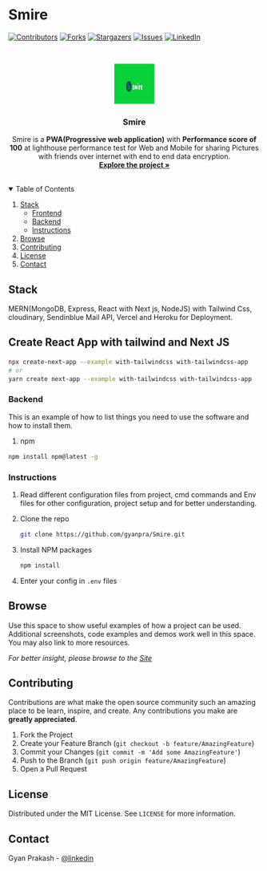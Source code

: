 # Smire


[![Contributors][contributors-shield]][contributors-url]
[![Forks][forks-shield]][forks-url]
[![Stargazers][stars-shield]][stars-url]
[![Issues][issues-shield]][issues-url]
[![LinkedIn][linkedin-shield]][linkedin-url]



<!-- PROJECT LOGO -->
<br />
<p align="center">
  <a href="https://smire-frontend.vercel.app/">
    <img src="https://github.com/gyanpra/Smire/blob/main/frontend/public/icon.png" alt="Logo" width="80" height="80">
  </a>

  <h3 align="center">Smire</h3>

  <p align="center">
    Smire is a <strong>PWA(Progressive web application)</strong> with <strong>Performance score of 100</strong> at lighthouse performance test for Web and Mobile for sharing Pictures with friends over internet with     end to end data encryption.
    <br />
    <a href="https://github.com/gyanpra/Smire/"><strong>Explore the project »</strong></a>
    <br />
    <br />
  </p>
</p>



<!-- TABLE OF CONTENTS -->
<details open="open">
  <summary>Table of Contents</summary>
  <ol>
    <li>
      <a href="#stack">Stack</a>
      <ul>
        <li><a href="#create-react-app-with-tailwind-and-next-js">Frontend</a></li>
        <li><a href="#backend">Backend</a></li>
        <li><a href="#instructions">Instructions</a></li>
      </ul>
    </li>
    <li><a href="#browse">Browse</a></li>
    <li><a href="#contributing">Contributing</a></li>
    <li><a href="#license">License</a></li>
    <li><a href="#contact">Contact</a></li>

  </ol>
</details>



## Stack

MERN(MongoDB, Express, React with Next js, NodeJS) with Tailwind Css, cloudinary, Sendinblue Mail API, Vercel and Heroku for Deployment.

## Create React App with tailwind and Next JS
```bash
npx create-next-app --example with-tailwindcss with-tailwindcss-app
# or
yarn create next-app --example with-tailwindcss with-tailwindcss-app

```

### Backend

This is an example of how to list things you need to use the software and how to install them.
1. npm
  ```sh
  npm install npm@latest -g
  ```


### Instructions

1. Read different configuration files from project, cmd commands and Env files for other configuration, project setup and for better understanding.

2. Clone the repo
   ```sh
   git clone https://github.com/gyanpra/Smire.git
   ```
   
3. Install NPM packages
   ```sh
   npm install
   ```
   
4. Enter your config in `.env` files




<!-- USAGE EXAMPLES -->
## Browse

Use this space to show useful examples of how a project can be used. Additional screenshots, code examples and demos work well in this space. You may also link to more resources.

_For better insight, please browse to the [Site](https://smire-frontend.vercel.app/)_



<!-- CONTRIBUTING -->
## Contributing

Contributions are what make the open source community such an amazing place to be learn, inspire, and create. Any contributions you make are **greatly appreciated**.

1. Fork the Project
2. Create your Feature Branch (`git checkout -b feature/AmazingFeature`)
3. Commit your Changes (`git commit -m 'Add some AmazingFeature'`)
4. Push to the Branch (`git push origin feature/AmazingFeature`)
5. Open a Pull Request



<!-- LICENSE -->
## License

Distributed under the MIT License. See `LICENSE` for more information.



<!-- CONTACT -->
## Contact

Gyan Prakash - [@linkedin](https://www.linkedin.com/in/gyanp008/)




<!-- MARKDOWN LINKS & IMAGES -->
<!-- https://www.markdownguide.org/basic-syntax/#reference-style-links -->
[contributors-shield]: https://img.shields.io/github/contributors/othneildrew/Best-README-Template.svg?style=for-the-badge
[contributors-url]: https://github.com/gyanpra/Smire/graphs/contributors
[forks-shield]: https://img.shields.io/github/forks/othneildrew/Best-README-Template.svg?style=for-the-badge
[forks-url]: https://github.com/gyanpra/Smire/network/members
[stars-shield]: https://img.shields.io/github/stars/othneildrew/Best-README-Template.svg?style=for-the-badge
[stars-url]: https://github.com/gyanpra/Smire/stargazers
[issues-shield]: https://img.shields.io/github/issues/othneildrew/Best-README-Template.svg?style=for-the-badge
[issues-url]: https://github.com/gyanpra/Smire/issues
[license-shield]: https://img.shields.io/github/license/othneildrew/Best-README-Template.svg?style=for-the-badge
[license-url]: https://github.com/othneildrew/Best-README-Template/blob/master/LICENSE.txt
[linkedin-shield]: https://img.shields.io/badge/-LinkedIn-black.svg?style=for-the-badge&logo=linkedin&colorB=555
[linkedin-url]: https://www.linkedin.com/in/gyanp008/
[product-screenshot]: images/screenshot.png

